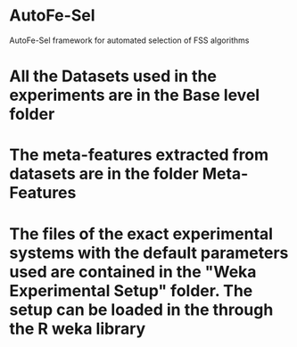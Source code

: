 # AutoFe-Sel
 AutoFe-Sel framework for automated selection of FSS algorithms
 
# All the Datasets used in the experiments are in the Base level folder
# The meta-features extracted from datasets are in the folder Meta-Features
# The files of the exact experimental systems with the default parameters used are contained in the "Weka Experimental Setup" folder. The setup can be loaded in the through the R weka library